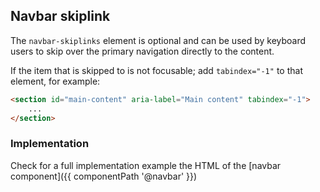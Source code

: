 ## Navbar skiplink

The `navbar-skiplinks` element is optional and can be used by keyboard users to skip over the primary navigation directly to the content.

If the item that is skipped to is not focusable; add `tabindex="-1"` to that element, for example:

```html
<section id="main-content" aria-label="Main content" tabindex="-1">
    ...
</section>
```

### Implementation

Check for a full implementation example the HTML of the [navbar component]({{ componentPath '@navbar' }})
